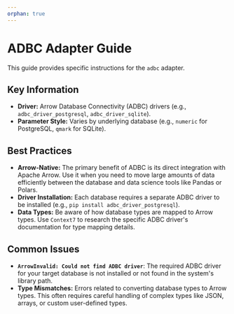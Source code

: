 ```yaml
---
orphan: true
---
```


# ADBC Adapter Guide

This guide provides specific instructions for the `adbc` adapter.

## Key Information

- **Driver:** Arrow Database Connectivity (ADBC) drivers (e.g., `adbc_driver_postgresql`, `adbc_driver_sqlite`).
- **Parameter Style:** Varies by underlying database (e.g., `numeric` for PostgreSQL, `qmark` for SQLite).

## Best Practices

- **Arrow-Native:** The primary benefit of ADBC is its direct integration with Apache Arrow. Use it when you need to move large amounts of data efficiently between the database and data science tools like Pandas or Polars.
- **Driver Installation:** Each database requires a separate ADBC driver to be installed (e.g., `pip install adbc_driver_postgresql`).
- **Data Types:** Be aware of how database types are mapped to Arrow types. Use `Context7` to research the specific ADBC driver's documentation for type mapping details.

## Common Issues

- **`ArrowInvalid: Could not find ADBC driver`**: The required ADBC driver for your target database is not installed or not found in the system's library path.
- **Type Mismatches:** Errors related to converting database types to Arrow types. This often requires careful handling of complex types like JSON, arrays, or custom user-defined types.
